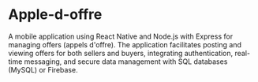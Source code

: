 # Apple-d-offre
 A mobile application using React Native and Node.js with Express for managing offers (appels d'offre). The application facilitates posting and viewing offers for both sellers and buyers, integrating authentication, real-time messaging, and secure data management with SQL databases (MySQL) or Firebase.
